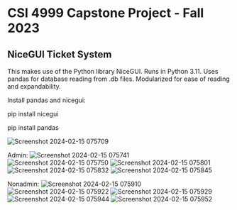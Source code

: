 # CSI 4999 Capstone Project - Fall 2023

## NiceGUI Ticket System

This makes use of the Python library NiceGUI. Runs in Python 3.11.
Uses pandas for database reading from .db files.
Modularized for ease of reading and expandability.

Install pandas and nicegui:

pip install nicegui

pip install pandas

![Screenshot 2024-02-15 075709](https://github.com/CScott17/CSI4999-Capstone/assets/90429126/0080e88f-a801-42c8-8cf9-c1eccdbef028)

Admin:
![Screenshot 2024-02-15 075741](https://github.com/CScott17/CSI4999-Capstone/assets/90429126/0b0b4e5a-ef47-4920-976b-8a848c6e67bf)
![Screenshot 2024-02-15 075750](https://github.com/CScott17/CSI4999-Capstone/assets/90429126/b62ba72f-8b6b-4f2b-8bb3-dec74fcaf195)
![Screenshot 2024-02-15 075801](https://github.com/CScott17/CSI4999-Capstone/assets/90429126/590fdb22-c19e-4041-9b2d-c1301bd4cb30)
![Screenshot 2024-02-15 075832](https://github.com/CScott17/CSI4999-Capstone/assets/90429126/ec95ca58-7426-468e-b211-72aaf7d7c5fd)
![Screenshot 2024-02-15 075845](https://github.com/CScott17/CSI4999-Capstone/assets/90429126/731939f4-e1c5-4eb1-a73f-b81759a2e084)

Nonadmin:
![Screenshot 2024-02-15 075910](https://github.com/CScott17/CSI4999-Capstone/assets/90429126/c737fa01-cd7b-40e2-b8df-b8f7d096606a)
![Screenshot 2024-02-15 075922](https://github.com/CScott17/CSI4999-Capstone/assets/90429126/a2630ac7-9ab0-4ed3-bd10-df6b8777fe6f)
![Screenshot 2024-02-15 075929](https://github.com/CScott17/CSI4999-Capstone/assets/90429126/258ea4ab-4e05-4098-a4c7-212c48664b92)
![Screenshot 2024-02-15 075944](https://github.com/CScott17/CSI4999-Capstone/assets/90429126/ca6cb2c1-f2c5-4336-9f0d-a8875c052285)
![Screenshot 2024-02-15 075952](https://github.com/CScott17/CSI4999-Capstone/assets/90429126/33ab9088-d350-4c0c-9815-42855f5a275d)


